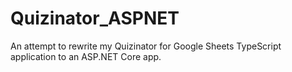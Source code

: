 # Quizinator_ASPNET

An attempt to rewrite my Quizinator for Google Sheets TypeScript application to an ASP.NET Core app.
